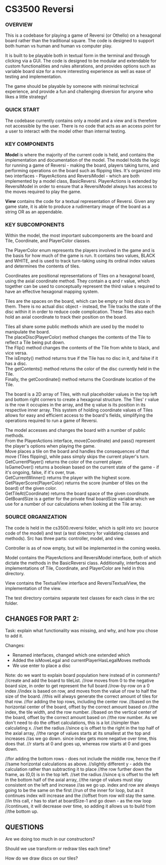 # CS3500 Reversi 

### OVERVIEW
This is a codebase for playing a game of Reversi (or Othello) on a hexagonal board rather than the traditional square. 
The code is designed to support both human vs human and human vs computer play. 

It is built to be playable both in textual form in the terminal and through clicking via a GUI. 
The code is designed to be modular and extendable for custom functionalities and rules alterations, and provides options such as variable board size for a more interesting experience as well as ease of testing and implementation. 

The game should be playable by someone with minimal technical experience, and provide a fun and challenging diversion for anyone who likes a little strategy!

### QUICK START 
The codebase currently contains only a model and a view and is therefore not accessible by the user. 
There is no code that acts as an access point for a user to interact with the model other than internal testing.

### KEY COMPONENTS
**Model** is where the majority of the current code is held, and contains the implementation and documentation of the model. 
The model holds the logic for running a game of Reversi - making the board, players taking turns, and performing operations on the board such as flipping tiles. 
It's organized into two interfaces - PlayerActions and ReversiModel -  which are both implemented by a model class, BasicReversi.
PlayerActions is extended by ReversiModel in order to ensure that a ReversiModel always has access to the moves required to play the game.

**View** contains the code for a textual representation of Reversi. 
Given any game state, it is able to produce a rudimentary image of the board as a string OR as an appendable. 

### KEY SUBCOMPONENTS
Within the model, the most important subcomponents are the board and Tile, Coordinate, and PlayerColor classes.

The PlayerColor enum represents the players involved in the game and is the basis for how much of the game is run.
It contains two values, BLACK and WHITE, and is used to track turn-taking using its ordinal index values and determines the contents of tiles.

Coordinates are positional representations of Tiles on a hexagonal board, using the axial coordinate method. 
They contain a q and r value, which together can be used to conceptually represent the third value s required to have an effective hexagonal mapping system.

Tiles are the spaces on the board, which can be empty or hold discs in them. 
There is no actual disc object - instead, the Tile tracks the state of the disc within it in order to reduce code complication. 
These Tiles also each hold an axial coordinate to track their position on the board.

Tiles all share some public methods which are used by the model to manipulate the board.<br>
The placeDisc(PlayerColor) method changes the contents of the Tile to reflect a Tile being put down.<br>
The Flip() method changes the contents of the Tile from white to black, and vice versa.<br>
The isEmpty() method returns true if the Tile has no disc in it, and false if it has a disc. <br>
The getContents() method returns the color of the disc currently held in the Tile.<br>
Finally, the getCoordinate() method returns the Coordinate location of the Tile.<br>

The board is a 2D array of Tiles, with null placeholder values in the top left and bottom right corners to create a hexagonal structure. 
The Tiles' r value is the row it occupies in the array, and the q value is its position in its respective inner array. 
This system of holding coordinate values of Tiles allows for easy and efficient access to the board's fields, simplifying the operations required to run a game of Reversi.

The model accesses and changes the board with a number of public methods. <br>
From the PlayerActions interface, move(Coordinate) and pass() represent the player's options when playing the game. <br>
Move places a tile on the board and handles the consequences of that move (Tiles flipping), while pass simply skips the current player's turn.<br>
GetCurrentPlayer() returns the color of the current player. <br>
IsGameOver() returns a boolean based on the current state of the game - if it's ongoing, false, if it's over, true.<br>
GetCurrentWinner() returns the player with the highest score. <br>
GetPlayerScore(PlayerColor) returns the score (number of tiles on the board) of the given color.<br>
GetTileAt(Coordinate) returns the board space of the given coordinate. <br>
GetBoardSize is a getter for the private final boardSize variable which we use for a number of our calculations when looking at the Tile array.

### SOURCE ORGANIZATION
The code is held in the cs3500.reversi folder, which is split into src (source code of the model) and test (a test directory for validating classes and methods). 
Src has three parts: controller, model, and view. 

Controller is as of now empty, but will be implemented in the coming weeks. 

Model contains the PlayerActions and ReversiModel interface, both of which dictate the methods in the BasicReversi class. 
Additionally, interfaces and implementations of Tile, Coordinate, and PlayerColor are held in this directory. 

View contains the TextualView interface and ReversiTextualView, the implementation of the view. 

The test directory contains separate test classes for each class in the src folder.

## CHANGES FOR PART 2: 
Task: explain what functionality was missing, and why, and how you chose to add it.

Changes: 
- Renamed interfaces, changed which one extended which
- Added the isMoveLegal and currentPlayerHasLegalMoves methods
- We use enter to place a disc

Note: do we want to explain board population here instead of in comments?
//create and add the board to tileList.
//row moves from 0 to the negative board size, in order to get represent the full board
//row-by-row on a 0 index
//index is based on row, and moves from the value of row to half the size of the board.
//this will always generate the correct amount of tiles for that row.
//for adding the top rows, including the center row.
//based on the horizontal center of the board, offset by the correct amount based on
//the index, the tile width, and the row number.
//based on the vertical center of the board, offset by the correct amount based on
//the row number. As we don't need to do the offset calculations, this is a lot
//simpler than calculating x.
//set the radius
//since q is offset to the right in the top half of the axial array,
//the range of values starts at its smallest at the top and increases
//as we go down. since index gets more negative over time, this does that.
//r starts at 0 and goes up, whereas row starts at 0 and goes down.

//for adding the bottom rows - does not include the middle row, hence the if
//same horizontal calculations as above.
//slightly different y - adds the calculation rather than subtracting it to place
//the row further down the frame, as (0,0) is in the top left.
//set the radius
//since q is offset to the left in the bottom half of the axial array,
//the range of values must stay consistent on the left and increase
//as we go up. index and row are always going to be the same on the first
//run of the inner for loop, but as it continues index will increase and the
//offset from row will stay the same.
//in this call, r has to start at boardSize-1 and go down - as the row loop
//continues, it will decrease over time, so adding it allows us to build from
//the bottom up.


## QUESTIONS
Are we doing too much in our constructors? 

Should we use transform or redraw tiles each time?

How do we draw discs on our tiles?
